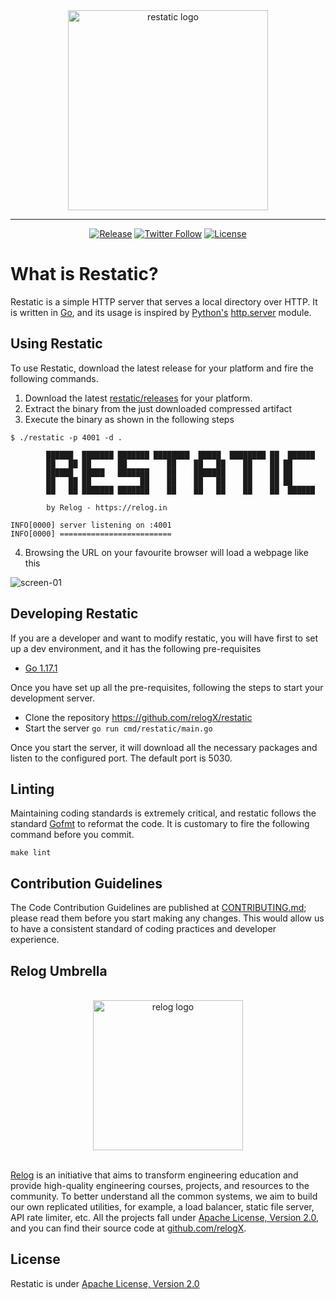 <div align="center">
<img  width="320"  src="https://user-images.githubusercontent.com/4745789/135118232-51cf3223-288f-4bd5-8c08-138c7266b4aa.png" align="center"  alt="restatic logo" />

---------------------------------------

[![Release](https://img.shields.io/github/release/relogX/restatic/all.svg)](https://github.com/relogX/restatic/releases)
[![Twitter Follow](https://img.shields.io/twitter/follow/relogX.svg?label=Follow&style=social)](https://twitter.com/intent/follow?screen_name=relogX)
[![License](https://img.shields.io/github/license/apache/pinot.svg)](LICENSE)

</div>

#  What is Restatic?

Restatic is a simple HTTP server that serves a local directory over HTTP. It is written in [Go](https://golang.org/), and its usage is inspired by [Python's](https://www.python.org/)  [http.server](https://docs.python.org/3/library/http.server.html) module.

##  Using Restatic

To use Restatic, download the latest release for your platform and fire the following commands.

 1. Download the latest [restatic/releases](https://github.com/relogX/restatic/releases) for your platform.
 2. Extract the binary from the just downloaded compressed artifact
 3. Execute the binary as shown in the following steps

```
$ ./restatic -p 4001 -d .

        ██████  ███████ ███████ ████████  █████  ████████ ██  ██████ 
        ██   ██ ██      ██         ██    ██   ██    ██    ██ ██      
        ██████  █████   ███████    ██    ███████    ██    ██ ██      
        ██   ██ ██           ██    ██    ██   ██    ██    ██ ██      
        ██   ██ ███████ ███████    ██    ██   ██    ██    ██  ██████ 

        by Relog - https://relog.in

INFO[0000] server listening on :4001  
INFO[0000] =========================
```

 4. Browsing the URL on your favourite browser will load a webpage like this

![screen-01](https://user-images.githubusercontent.com/4745789/135251623-f8ea8024-75b7-4150-a869-26135212822d.PNG)

##  Developing Restatic

If you are a developer and want to modify restatic, you will have first to set up a dev environment, and it has the following pre-requisites

- [Go 1.17.1](https://golang.org/)

Once you have set up all the pre-requisites, following the steps to start your development server.

- Clone the repository https://github.com/relogX/restatic
- Start the server `go run cmd/restatic/main.go`

Once you start the server, it will download all the necessary packages and listen to the configured port. The default port is 5030.

##  Linting

Maintaining coding standards is extremely critical, and restatic follows the standard [Gofmt](https://pkg.go.dev/cmd/gofmt) to reformat the code. It is customary to fire the following command before you commit.

```
make lint
```

##  Contribution Guidelines

The Code Contribution Guidelines are published at [CONTRIBUTING.md](https://github.com/relogX/restatic/blob/master/CONTRIBUTING.md); please read them before you start making any changes. This would allow us to have a consistent standard of coding practices and developer experience.

##  Relog Umbrella
<div align="center">
<br />
<img  width="240"  src="https://user-images.githubusercontent.com/4745789/133601178-711aa4eb-f836-4e93-a554-22006648f75f.png" align="center"  alt="relog logo" />
<br />
<br />
</div>

[Relog](https://relog.in) is an initiative that aims to transform engineering education and provide high-quality engineering courses, projects, and resources to the community. To better understand all the common systems, we aim to build our own replicated utilities, for example, a load balancer, static file server, API rate limiter, etc. All the projects fall under [Apache License, Version 2.0](http://www.apache.org/licenses/LICENSE-2.0), and you can find their source code at [github.com/relogX](https://github.com/relogX).

##  License
Restatic is under [Apache License, Version 2.0](http://www.apache.org/licenses/LICENSE-2.0)
